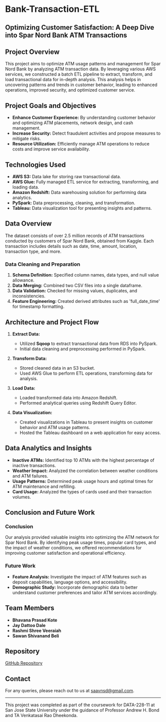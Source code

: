 # Bank-Transaction-ETL

## Optimizing Customer Satisfaction: A Deep Dive into Spar Nord Bank ATM Transactions

## Project Overview

This project aims to optimize ATM usage patterns and management for Spar Nord Bank by analyzing ATM transaction data. By leveraging various AWS services, we constructed a batch ETL pipeline to extract, transform, and load transactional data for in-depth analysis. This analysis helps in uncovering patterns and trends in customer behavior, leading to enhanced operations, improved security, and optimized customer service.

## Project Goals and Objectives

- **Enhance Customer Experience:** By understanding customer behavior and optimizing ATM placements, network design, and cash management.
- **Increase Security:** Detect fraudulent activities and propose measures to mitigate risks.
- **Resource Utilization:** Efficiently manage ATM operations to reduce costs and improve service availability.

## Technologies Used

- **AWS S3:** Data lake for storing raw transactional data.
- **AWS Glue:** Fully managed ETL service for extracting, transforming, and loading data.
- **Amazon Redshift:** Data warehousing solution for performing data analytics.
- **PySpark:** Data preprocessing, cleaning, and transformation.
- **Tableau:** Data visualization tool for presenting insights and patterns.

## Data Overview

The dataset consists of over 2.5 million records of ATM transactions conducted by customers of Spar Nord Bank, obtained from Kaggle. Each transaction includes details such as date, time, amount, location, transaction type, and more.

### Data Cleaning and Preparation

1. **Schema Definition:** Specified column names, data types, and null value allowance.
2. **Data Merging:** Combined two CSV files into a single dataframe.
3. **Data Validation:** Checked for missing values, duplicates, and inconsistencies.
4. **Feature Engineering:** Created derived attributes such as 'full_date_time' for timestamp formatting.

## Architecture and Project Flow

1. **Extract Data:**
   - Utilized **Sqoop** to extract transactional data from RDS into PySpark.
   - Initial data cleaning and preprocessing performed in PySpark.
   
2. **Transform Data:**
   - Stored cleaned data in an S3 bucket.
   - Used AWS Glue to perform ETL operations, transforming data for analysis.
   
3. **Load Data:**
   - Loaded transformed data into Amazon Redshift.
   - Performed analytical queries using Redshift Query Editor.

4. **Data Visualization:**
   - Created visualizations in Tableau to present insights on customer behavior and ATM usage patterns.
   - Hosted the Tableau dashboard on a web application for easy access.

## Data Analytics and Insights

- **Inactive ATMs:** Identified top 10 ATMs with the highest percentage of inactive transactions.
- **Weather Impact:** Analyzed the correlation between weather conditions and ATM failures.
- **Usage Patterns:** Determined peak usage hours and optimal times for ATM maintenance and refilling.
- **Card Usage:** Analyzed the types of cards used and their transaction volumes.

## Conclusion and Future Work

### Conclusion

Our analysis provided valuable insights into optimizing the ATM network for Spar Nord Bank. By identifying peak usage times, popular card types, and the impact of weather conditions, we offered recommendations for improving customer satisfaction and operational efficiency.

### Future Work

- **Feature Analysis:** Investigate the impact of ATM features such as deposit capabilities, language options, and accessibility.
- **Demographic Study:** Incorporate demographic data to better understand customer preferences and tailor ATM services accordingly.

## Team Members

- **Bhavana Prasad Kote**
- **Jay Dattoo Dale**
- **Rashmi Shree Veeraiah**
- **Sawan Shivanand Beli**

## Repository

[GitHub Repository](https://github.com/rasho330/DATA-228-Big-Data-Tech-App)

## Contact

For any queries, please reach out to us at saavnsd@gmail.com.

---

This project was completed as part of the coursework for DATA-228-11 at San Jose State University under the guidance of Professor Andrew H. Bond and TA Venkatasai Rao Dheekonda.
